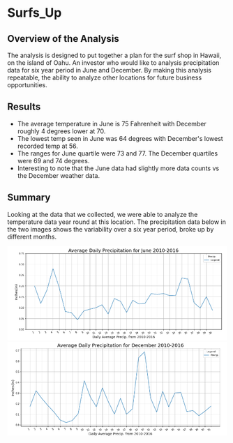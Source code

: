 # Surfs_Up

## Overview of the Analysis
The analysis is designed to put together a plan for the surf shop in Hawaii, on the island of Oahu. An investor who would like to analysis precipitation data for six year period in June and December. By making this analysis repeatable, the ability to analyze other locations for future business opportunities. 

## Results
 * The average temperature in June is 75 Fahrenheit with December roughly 4 degrees lower at 70.
 * The lowest temp seen in June was 64 degrees with December's lowest recorded temp at 56.
 * The ranges for June quartile were 73 and 77. The December quartiles were 69 and 74 degrees. 
 * Interesting to note that the June data had slightly more data counts vs the December weather data. 
## Summary
Looking at the data that we collected, we were able to analyze the temperature data year round at this location. The precipitation data below in the two images shows the variability over a six year period, broke up by different months. 


![](JuneAvg_PrecipDaily.png)
![](DecAvg_PrecipDaily.png)

